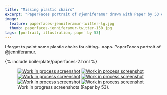 ```yaml
---
title: "Missing plastic chairs"
excerpt: "PaperFaces portrait of @jenniferamur drawn with Paper by 53 on an iPad."
image: 
  feature: paperfaces-jenniferamur-twitter-lg.jpg
  thumb: paperfaces-jenniferamur-twitter-150.jpg
tags: [portrait, illustration, paper by 53]
---
```


I forgot to paint some plastic chairs for sitting…oops. PaperFaces portrait of [@jenniferamur](http://twitter.com/jenniferamur).

{% include boilerplate/paperfaces-2.html %}

<figure class="half">
	<a href="{{ site.url }}/images/paperfaces-jenniferamur-process-1-lg.jpg"><img src="{{ site.url }}/images/paperfaces-jenniferamur-process-1-600.jpg" alt="Work in process screenshot"></a>
	<a href="{{ site.url }}/images/paperfaces-jenniferamur-process-2-lg.jpg"><img src="{{ site.url }}/images/paperfaces-jenniferamur-process-2-600.jpg" alt="Work in process screenshot"></a>
	<a href="{{ site.url }}/images/paperfaces-jenniferamur-process-3-lg.jpg"><img src="{{ site.url }}/images/paperfaces-jenniferamur-process-3-600.jpg" alt="Work in process screenshot"></a>
	<a href="{{ site.url }}/images/paperfaces-jenniferamur-process-4-lg.jpg"><img src="{{ site.url }}/images/paperfaces-jenniferamur-process-4-600.jpg" alt="Work in process screenshot"></a>
	<a href="{{ site.url }}/images/paperfaces-jenniferamur-process-5-lg.jpg"><img src="{{ site.url }}/images/paperfaces-jenniferamur-process-5-600.jpg" alt="Work in process screenshot"></a>
	<a href="{{ site.url }}/images/paperfaces-jenniferamur-process-6-lg.jpg"><img src="{{ site.url }}/images/paperfaces-jenniferamur-process-6-600.jpg" alt="Work in process screenshot"></a>
	<figcaption>Work in progress screenshots (Paper by 53).</figcaption>
</figure>